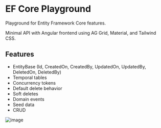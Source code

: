 # EF Core Playground

Playground for Entity Framework Core features.

Minimal API with Angular frontend using AG Grid, Material, and Tailwind CSS.

## Features

* EntityBase (Id, CreatedOn, CreatedBy, UpdatedOn, UpdatedBy, DeletedOn, DeletedBy)
* Temporal tables
* Concurrency tokens
* Default delete behavior
* Soft deletes
* Domain events
* Seed data
* CRUD

![image](https://github.com/sgbj/efcore-playground/assets/5178445/cd4b3c74-3da3-4ff3-beaa-4303df983aec)
